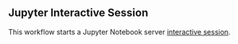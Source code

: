 ## Jupyter Interactive Session
This workflow starts a Jupyter Notebook server [interactive session](https://github.com/parallelworks/interactive_session/blob/main/README.md).

